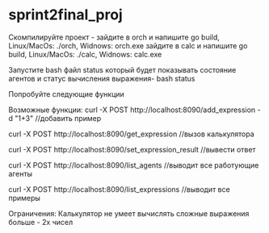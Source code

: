 # sprint2final_proj

Скомпилируйте проект - зайдите в orch и напишите go build, Linux/MacOs: ./orch, Widnows: orch.exe
                       зайдите в calc и напишите go build, Linux/MacOs: ./calc, Widnows: calc.exe

Запустите bash файл status который будет показывать состояние агентов и статус вычисления выражения- bash status

 Попробуйте следующие функции


Возможные функции:
curl -X POST http://localhost:8090/add_expression -d "1+3" //добавить пример

curl -X POST http://localhost:8090/get_expression  //вызов калькулятора

curl -X POST http://localhost:8090/set_expression_result  //вывести ответ

curl -X POST http://localhost:8090/list_agents //выводит все работующие агенты

curl -X POST http://localhost:8090/list_expressions //выводит все примеры

Ограничения:
Калькулятор не умеет вычислять сложные выражения больше - 2х чисел
